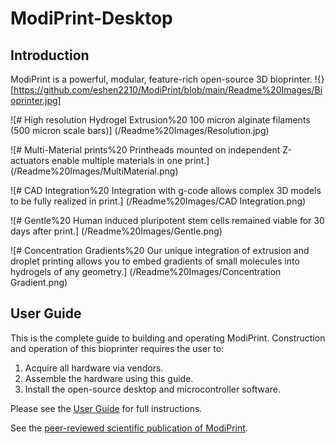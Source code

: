 # ModiPrint-Desktop

## Introduction

ModiPrint is a powerful, modular, feature-rich open-source 3D bioprinter. 
!{}[https://github.com/eshen2210/ModiPrint/blob/main/Readme%20Images/Bioprinter.jpg]

![# High resolution Hydrogel Extrusion%20
100 micron alginate filaments (500 micron scale bars)]
(/Readme%20Images/Resolution.jpg)

![# Multi-Material prints%20
Printheads mounted on independent Z-actuators enable multiple materials in one print.]
(/Readme%20Images/MultiMaterial.png)

![# CAD Integration%20
Integration with g-code allows complex 3D models to be fully realized in print.]
(/Readme%20Images/CAD Integration.png)

![# Gentle%20
Human induced pluripotent stem cells remained viable for 30 days after print.]
(/Readme%20Images/Gentle.png)

![# Concentration Gradients%20
Our unique integration of extrusion and droplet printing allows you to embed gradients of small molecules into hydrogels of any geometry.]
(/Readme%20Images/Concentration Gradient.png)

## User Guide

This is the complete guide to building and operating ModiPrint. Construction and operation of this 
bioprinter requires the user to: 
1. Acquire all hardware via vendors. 
2. Assemble the hardware using this guide.
3. Install the open-source desktop and microcontroller software. 

Please see the [User Guide](https://github.com/eshen2210/ModiPrint/blob/main/User%20Guide.pdf) for full instructions.

See the [peer-reviewed scientific publication of ModiPrint](https://www.sciencedirect.com/science/article/pii/S2405886620300403).
